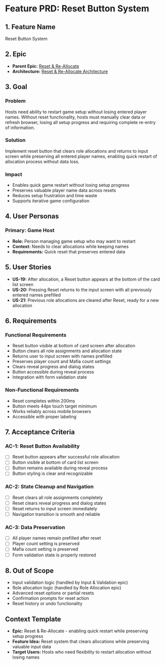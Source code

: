 # Feature PRD: Reset Button System

## 1. Feature Name

Reset Button System

## 2. Epic

- **Parent Epic:** [Reset & Re-Allocate](../epic.md)
- **Architecture:** [Reset & Re-Allocate Architecture](../arch.md)

## 3. Goal

### Problem
Hosts need ability to restart game setup without losing entered player names. Without reset functionality, hosts must manually clear data or refresh browser, losing all setup progress and requiring complete re-entry of information.

### Solution
Implement reset button that clears role allocations and returns to input screen while preserving all entered player names, enabling quick restart of allocation process without data loss.

### Impact
- Enables quick game restart without losing setup progress
- Preserves valuable player name data across resets
- Reduces setup frustration and time waste
- Supports iterative game configuration

## 4. User Personas

### Primary: Game Host
- **Role:** Person managing game setup who may want to restart
- **Context:** Needs to clear allocations while keeping names
- **Requirements:** Quick reset that preserves entered data

## 5. User Stories

- **US-19:** After allocation, a Reset button appears at the bottom of the card list screen
- **US-20:** Pressing Reset returns to the input screen with all previously entered names prefilled
- **US-21:** Previous role allocations are cleared after Reset, ready for a new allocation

## 6. Requirements

### Functional Requirements
- Reset button visible at bottom of card screen after allocation
- Button clears all role assignments and allocation state
- Returns user to input screen with names prefilled
- Preserves player count and Mafia count settings
- Clears reveal progress and dialog states
- Button accessible during reveal process
- Integration with form validation state

### Non-Functional Requirements
- Reset completes within 200ms
- Button meets 44px touch target minimum
- Works reliably across mobile browsers
- Accessible with proper labeling

## 7. Acceptance Criteria

### AC-1: Reset Button Availability
- [ ] Reset button appears after successful role allocation
- [ ] Button visible at bottom of card list screen
- [ ] Button remains available during reveal process
- [ ] Button styling is clear and recognizable

### AC-2: State Cleanup and Navigation
- [ ] Reset clears all role assignments completely
- [ ] Reset clears reveal progress and dialog states
- [ ] Reset returns to input screen immediately
- [ ] Navigation transition is smooth and reliable

### AC-3: Data Preservation
- [ ] All player names remain prefilled after reset
- [ ] Player count setting is preserved
- [ ] Mafia count setting is preserved
- [ ] Form validation state is properly restored

## 8. Out of Scope

- Input validation logic (handled by Input & Validation epic)
- Role allocation logic (handled by Role Allocation epic)
- Advanced reset options or partial resets
- Confirmation prompts for reset action
- Reset history or undo functionality

## Context Template

- **Epic:** Reset & Re-Allocate - enabling quick restart while preserving setup progress
- **Feature Idea:** Reset system that clears allocations while preserving valuable input data
- **Target Users:** Hosts who need flexibility to restart allocation without losing names